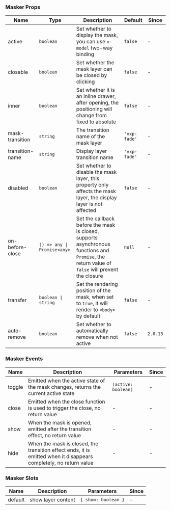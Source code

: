 ### Masker Props

| Name            | Type                        | Description                                                                                                                                     | Default      | Since    |
| --------------- | --------------------------- | ----------------------------------------------------------------------------------------------------------------------------------------------- | ------------ | -------- |
| active          | `boolean`                   | Set whether to display the mask, you can use `v-model` two-way binding                                                                          | `false`      | -        |
| closable        | `boolean`                   | Set whether the mask layer can be closed by clicking                                                                                            | `false`      | -        |
| inner           | `boolean`                   | Set whether it is an inline drawer, after opening, the positioning will change from fixed to absolute                                           | `false`      | -        |
| mask-transition | `string`                    | The transition name of the mask layer                                                                                                           | `'vxp-fade'` | -        |
| transition-name | `string`                    | Display layer transition name                                                                                                                   | `'vxp-fade'` | -        |
| disabled        | `boolean`                   | Set whether to disable the mask layer, this property only affects the mask layer, the display layer is not affected                             | `false`      | -        |
| on-before-close | `() => any \| Promise<any>` | Set the callback before the mask is closed, supports asynchronous functions and `Promise`, the return value of `false` will prevent the closure | `null`       | -        |
| transfer        | `boolean \| string`         | Set the rendering position of the mask, when set to `true`, it will render to `<body>` by default                                               | `false`      | -        |
| auto-remove     | `boolean`                   | Set whether to automatically remove when not active                                                                                             | `false`      | `2.0.13` |

### Masker Events

| Name   | Description                                                                                                       | Parameters          | Since |
| ------ | ----------------------------------------------------------------------------------------------------------------- | ------------------- | ----- |
| toggle | Emitted when the active state of the mask changes, returns the current active state                               | `(active: boolean)` | -     |
| close  | Emitted when the close function is used to trigger the close, no return value                                     | -                   | -     |
| show   | When the mask is opened, emitted after the transition effect, no return value                                     | -                   | -     |
| hide   | When the mask is closed, the transition effect ends, it is emitted when it disappears completely, no return value | -                   | -     |

### Masker Slots

| Name    | Description        | Parameters          | Since |
| ------- | ------------------ | ------------------- | ----- |
| default | show layer content | `{ show: boolean }` | -     |
